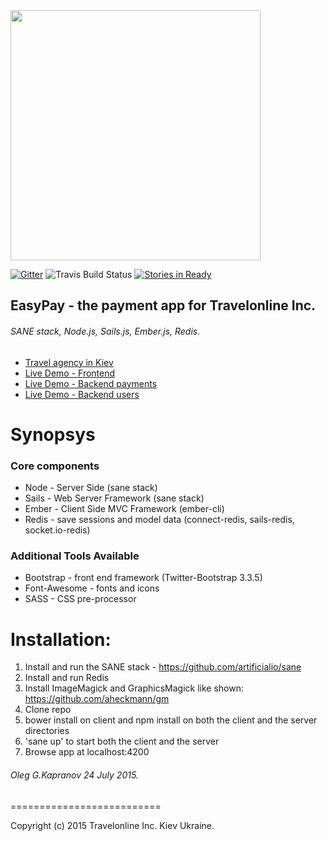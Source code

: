 <img src="https://camo.githubusercontent.com/b8ecf54b15f51c7c992d6fce003b661c96d8acec/68747470733a2f2f63646e2e7261776769742e636f6d2f6172746966696369616c696f2f73616e652f67682d70616765732f5f696e636c756465732f73616e652d6c6f676f2e737667" width="400"/>

[![Gitter](https://badges.gitter.im/Join+Chat.svg)](https://gitter.im/artificialio/sane?utm_source=badge&utm_medium=badge&utm_campaign=pr-badge&utm_content=badge) ![Travis Build Status](https://travis-ci.org/mgenev/how-to-sane.svg?branch=master) [![Stories in Ready](https://badge.waffle.io/mgenev/how-to-sane.png?label=in%20progress&title=InProgress)](http://www.pay.travelonline.com.ua)
## EasyPay - the payment app for Travelonline Inc.
###### SANE stack, Node.js, Sails.js, Ember.js, Redis.


+ [Travel agency in Kiev](http://travelonline.com.ua)
+ [Live Demo - Frontend](http://212.26.132.49:4200)
+ [Live Demo - Backend payments](http://212.26.132.49:1337/api/v1/payments)
+ [Live Demo - Backend users](http://212.26.132.49:1337/api/v1/users)


Synopsys
==========================

### Core components
+ Node  - Server Side (sane stack)
+ Sails - Web Server Framework (sane stack)
+ Ember - Client Side MVC Framework (ember-cli)
+ Redis - save sessions and model data
  (connect-redis, sails-redis, socket.io-redis)

### Additional Tools Available
+ Bootstrap - front end framework (Twitter-Bootstrap 3.3.5)
+ Font-Awesome - fonts and icons
+ SASS - CSS pre-processor

Installation:
==========================
1. Install and run the SANE stack - https://github.com/artificialio/sane
2. Install and run Redis
3. Install ImageMagick and GraphicsMagick like shown: https://github.com/aheckmann/gm
4. Clone repo
5. bower install on client and npm install  on both the client and the
   server directories
6. 'sane up' to start both the client and the server
7. Browse app at localhost:4200

###### Oleg G.Kapranov 24 July 2015.

==========================

Copyright (c) 2015 Travelonline Inc. Kiev Ukraine.
